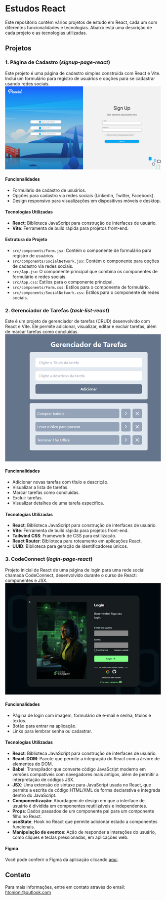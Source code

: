 # Estudos React

Este repositório contém vários projetos de estudo em React, cada um com diferentes funcionalidades e tecnologias. Abaixo está uma descrição de cada projeto e as tecnologias utilizadas.

## Projetos

### 1. Página de Cadastro (_signup-page-react_)

Este projeto é uma página de cadastro simples construída com React e Vite. Inclui um formulário para registro de usuários e opções para se cadastrar usando redes sociais.
![Página de Cadastro](./signup-page-react/src/assets/image.png)

#### Funcionalidades

- Formulário de cadastro de usuários.
- Opções para cadastro via redes sociais (LinkedIn, Twitter, Facebook).
- Design responsivo para visualizações em dispositivos móveis e desktop.

#### Tecnologias Utilizadas

- **React**: Biblioteca JavaScript para construção de interfaces de usuário.
- **Vite**: Ferramenta de build rápida para projetos front-end.

#### Estrutura do Projeto

- `src/components/Form.jsx`: Contém o componente de formulário para registro de usuários.
- `src/components/SocialNetwork.jsx`: Contém o componente para opções de cadastro via redes sociais.
- `src/App.jsx`: O componente principal que combina os componentes de formulário e redes sociais.
- `src/App.css`: Estilos para o componente principal.
- `src/components/Form.css`: Estilos para o componente de formulário.
- `src/components/SocialNetwork.css`: Estilos para o componente de redes sociais.



### 2. Gerenciador de Tarefas (_task-list-react_)

Este é um projeto de gerenciador de tarefas (CRUD) desenvolvido com React e Vite. Ele permite adicionar, visualizar, editar e excluir tarefas, além de marcar tarefas como concluídas.
![alt text](./task-list-react/src/assets/1.png)

#### Funcionalidades

- Adicionar novas tarefas com título e descrição.
- Visualizar a lista de tarefas.
- Marcar tarefas como concluídas.
- Excluir tarefas.
- Visualizar detalhes de uma tarefa específica.

#### Tecnologias Utilizadas

- **React**: Biblioteca JavaScript para construção de interfaces de usuário.
- **Vite**: Ferramenta de build rápida para projetos front-end.
- **Tailwind CSS**: Framework de CSS para estilização.
- **React Router**: Biblioteca para roteamento em aplicações React.
- **UUID**: Biblioteca para geração de identificadores únicos.


### 3. CodeConnect (_login-page-react_)

Projeto inicial de React de uma página de login para uma rede social chamada CodeConnect, desenvolvido durante o curso de React: componentes e JSX.
![alt text](./login-page-react/img/image.png)

#### Funcionalidades

- Página de login com imagem, formulário de e-mail e senha, títulos e textos.
- Botão para entrar na aplicação.
- Links para lembrar senha ou cadastrar.

#### Tecnologias Utilizadas

- **React**: Biblioteca JavaScript para construção de interfaces de usuário.
- **React-DOM**: Pacote que permite a integração do React com a árvore de elementos do DOM.
- **Babel**: Transpilador que converte código JavaScript moderno em versões compatíveis com navegadores mais antigos, além de permitir a interpretação de códigos JSX.
- **JSX**: Uma extensão de sintaxe para JavaScript usada no React, que permite a escrita de código HTML/XML de forma declarativa e integrada dentro do JavaScript.
- **Componentização**: Abordagem de design em que a interface de usuário é dividida em componentes reutilizáveis e independentes.
- **Props**: Dados passados de um componente pai para um componente filho no React.
- **useState**: Hook no React que permite adicionar estado a componentes funcionais.
- **Manipulação de eventos**: Ação de responder a interações do usuário, como cliques e teclas pressionadas, em aplicações web.

#### Figma

Você pode conferir o Figma da aplicação clicando [aqui](https://www.figma.com/file/SASyBm2k3IlqrO8qI1Otg1/CodeConnect-%7C-React%3A-Componentização-e-conceitos-básicos-(JSX)).


## Contato

Para mais informações, entre em contato através do email: htonioni@outlook.com
